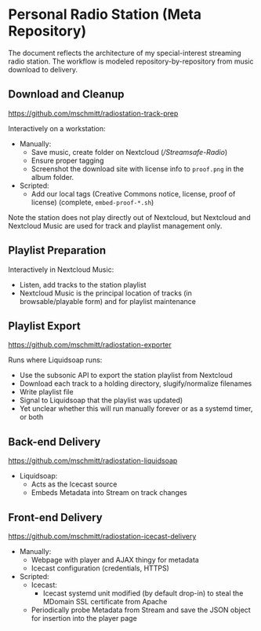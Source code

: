 # Personal Radio Station (Meta Repository)

The document reflects the architecture of my special-interest streaming radio station. The workflow is modeled repository-by-repository from music download to delivery.

## Download and Cleanup

https://github.com/mschmitt/radiostation-track-prep

Interactively on a workstation:

* Manually:
  * Save music, create folder on Nextcloud (*/Streamsafe-Radio*)
  * Ensure proper tagging
  * Screenshot the download site with license info to `proof.png` in the album folder.
* Scripted:
  * Add our local tags (Creative Commons notice, license, proof of license) (complete, `embed-proof-*.sh`)

Note the station does not play directly out of Nextcloud, but Nextcloud and Nextcloud Music are used for track and playlist management only.
    
## Playlist Preparation

Interactively in Nextcloud Music:

* Listen, add tracks to the station playlist
* Nextcloud Music is the principal location of tracks (in browsable/playable form) and for playlist maintenance

## Playlist Export

https://github.com/mschmitt/radiostation-exporter

Runs where Liquidsoap runs:

* Use the subsonic API to export the station playlist from Nextcloud
* Download each track to a holding directory, slugify/normalize filenames
* Write playlist file
* Signal to Liquidsoap that the playlist was updated)
* Yet unclear whether this will run manually forever or as a systemd timer, or both

## Back-end Delivery

https://github.com/mschmitt/radiostation-liquidsoap

  * Liquidsoap:
    * Acts as the Icecast source
    * Embeds Metadata into Stream on track changes
 
## Front-end Delivery

https://github.com/mschmitt/radiostation-icecast-delivery

* Manually:
  * Webpage with player and AJAX thingy for metadata
  * Icecast configuration (credentials, HTTPS)
* Scripted:
  * Icecast:
    * Icecast systemd unit modified (by default drop-in) to steal the MDomain SSL certificate from Apache
  * Periodically probe Metadata from Stream and save the JSON object for insertion into the player page
